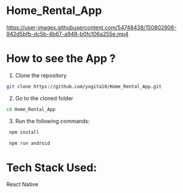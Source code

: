 # Home_Rental_App

https://user-images.githubusercontent.com/54748438/150802906-942d5bfb-dc5b-4b67-a948-b0fc106a255e.mp4  


# How to see the App ? 
1. Clone the repository 
```sh
git clone https://github.com/yogita10/Home_Rental_App.git
```
2. Go to the cloned folder
```sh
cd Home_Rental_App
```
3. Run the following commands: 
```sh
 npm install 
```
```sh
 npm run android 
```

# Tech Stack Used:
React Native 

